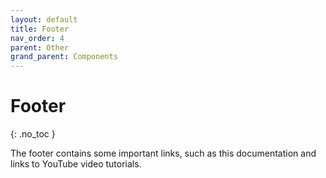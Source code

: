 ```yaml
---
layout: default
title: Footer
nav_order: 4
parent: Other
grand_parent: Components
---
```


# Footer
{: .no_toc }

The footer contains some important links, such as this documentation
and links to YouTube video tutorials.